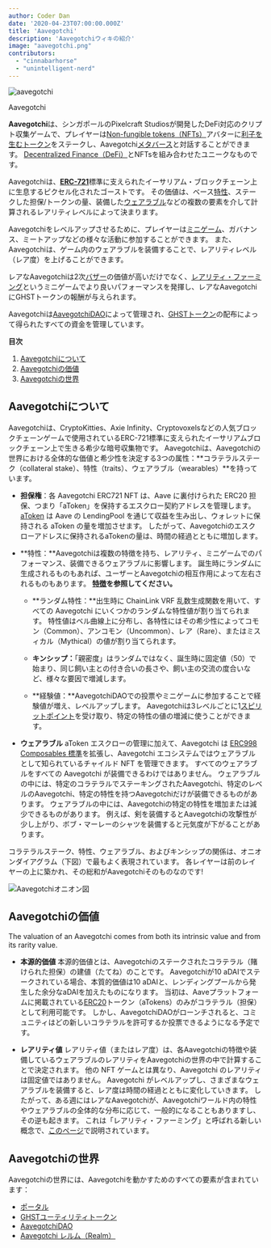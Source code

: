 ```yaml
---
author: Coder Dan
date: '2020-04-23T07:00:00.000Z'
title: 'Aavegotchi'
description: 'Aavegotchiウィキの紹介'
image: "aavegotchi.png"
contributors:
  - "cinnabarhorse"
  - "unintelligent-nerd"
---
```


<div class="headerImageContainer">
<img class="headerImage" src="/aavegotchi.png" alt="aavegotchi" />
<p class="headerImageText">Aavegotchi</p>
</div>

**Aavegotchi**は、シンガポールのPixelcraft Studiosが開発したDeFi対応のクリプト収集ゲームで、プレイヤーは[Non-fungible tokens（NFTs）](/glossary#non-fungible-token)アバターに[利子を生むトークン](/spirit-force)をステークし、Aavegotchi[メタバース](/gotchiverse)と対話することができます。 [Decentralized Finance（DeFi）](/glossary#defi-101)とNFTsを組み合わせたユニークなものです。

Aavegotchiは、[**ERC-721**](/glossary#erc-721)標準に支えられたイーサリアム・ブロックチェーン上に生息するピクセル化されたゴーストです。 その価値は、ベース[特性](/traits)、ステークした担保/トークンの量、装備した[ウェアラブル](/wearables)などの複数の要素を介して計算されるレアリティレベルによって決まります。

Aavegotchiをレベルアップさせるために、プレイヤーは[ミニゲーム](/minigames)、ガバナンス、ミートアップなどの様々な活動に参加することができます。 また、Aavegotchiは、ゲーム内のウェアラブルを装備することで、レアリティレベル（レア度）を上げることができます。

レアなAavegotchiは2次[バザー](/baazaar)の価値が高いだけでなく、[レアリティ・ファーミング](/rarity-farming)というミニゲームでより良いパフォーマンスを発揮し、レアなAavegotchiにGHSTトークンの報酬が与えられます。

Aavegotchiは[AavegotchiDAO](/dao)によって管理され、[GHSTトークン](/ghst)の配布によって得られたすべての資金を管理しています。

<div class="contentsBox">

**目次**

<ol>
<li><a href=#about-aavegotchis>Aavegotchiについて</a></li>
<li><a href=#aavegotchi-value>Aavegotchiの価値</a></li>
<li><a href=#the-aavegotchi-universe>Aavegotchiの世界</a></li>
</ol>

</div>

## Aavegotchiについて
Aavegotchiは、CryptoKitties、Axie Infinity、Cryptovoxelsなどの人気ブロックチェーンゲームで使用されているERC-721標準に支えられたイーサリアムブロックチェーン上で生きる希少な暗号収集物です。 Aavegotchiは、Aavegotchiの世界における全体的な価値と希少性を決定する3つの属性：**コラテラルステーク（collateral stake）、特性（traits）、ウェアラブル（wearables）**を持っています。

*  **担保権**：各 Aavegotchi ERC721 NFT は、Aave に裏付けられた ERC20 担保、つまり「aToken」を保持するエスクロー契約アドレスを管理します。 [aToken](/spirit-force) は Aave の LendingPool を通じて収益を生み出し、ウォレットに保持される aToken の量を増加させます。 したがって、Aavegotchiのエスクローアドレスに保持されるaTokenの量は、時間の経過とともに増加します。


*  **特性：**Aavegotchiは複数の特徴を持ち、レアリティ、ミニゲームでのパフォーマンス、装備できるウェアラブルに影響します。 誕生時にランダムに生成されるものもあれば、ユーザーとAavegotchiの相互作用によって左右されるものもあります。 **[特徴](/traits)を参照してください。**

    * **ランダム特性：**出生時に ChainLink VRF 乱数生成関数を用いて、すべての Aavegotchi にいくつかのランダムな特性値が割り当てられます。 特性値はベル曲線上に分布し、各特性にはその希少性によってコモン（Common）、アンコモン（Uncommon）、レア（Rare）、またはミスィカル（Mythical）の値が割り当てられます。

    *  **キンシップ：**「親密度」はランダムではなく、誕生時に固定値（50）で始まり、同じ飼い主との付き合いの長さや、飼い主の交流の度合いなど、様々な要因で増減します。

    *  **経験値：**AavegotchiDAOでの投票やミニゲームに参加することで経験値が増え、レベルアップします。 Aavegotchiは3レベルごとに1[スピリットポイント](/glossary#spirit-point)を受け取り、特定の特性の値の増減に使うことができます。

* **ウェアラブル** aToken エスクローの管理に加えて、Aavegotchi は [ERC998 Composables 標準](/glossary#erc-998)を拡張し、Aavegotchi エコシステムではウェアラブルとして知られているチャイルド NFT を管理できます。 すべてのウェアラブルをすべての Aavegotchi が装備できるわけではありません。 ウェアラブルの中には、特定のコラテラルでステーキングされたAavegotchi、特定のレベルのAavegotchi、特定の特性を持つAavegotchiだけが装備できるものがあります。 ウェアラブルの中には、Aavegotchiの特定の特性を増加または減少できるものがあります。 例えば、剣を装備するとAavegotchiの攻撃性が少し上がり、ボブ・マーレーのシャツを装備すると元気度が下がることがあります。

コラテラルステーク、特性、ウェアラブル、およびキンシップの関係は、オニオンダイアグラム（下図）で最もよく表現されています。 各レイヤーは前のレイヤーの上に築かれ、その総和がAavegotchiそのものなのです!

<img class = "bodyImage" src = "/introduction/aavegotchi-onion-diagram.png" alt = "Aavegotchiオニオン図" />

## Aavegotchiの価値
The valuation of an Aavegotchi comes from both its intrinsic value and from its rarity value.

* **本源的価値** 本源的価値とは、Aavegotchiのステークされたコラテラル（賭けられた担保）の建値（たてね）のことです。 Aavegotchiが10 aDAIでステークされている場合、本質的価値は10 aDAIと、レンディングプールから発生した余分なaDAIを加えたものになります。 当初は、Aaveプラットフォームに掲載されている[ERC20](/glossary#erc-20)トークン（aTokens）のみがコラテラル（担保）として利用可能です。 しかし、AavegotchiDAOがローンチされると、コミュニティはどの新しいコラテラルを許可するか投票できるようになる予定です。

* **レアリティ値** レアリティ値（またはレア度）は、各Aavegotchiの特徴や装備しているウェアラブルのレアリティをAavegotchiの世界の中で計算することで決定されます。 他の NFT ゲームとは異なり、Aavegotchi のレアリティは固定値ではありません。 Aavegotchi がレベルアップし、さまざまなウェアラブルを装備すると、レア度は時間の経過とともに変化していきます。 したがって、ある週にはレアなAavegotchiが、Aavegotchiワールド内の特性やウェアラブルの全体的な分布に応じて、一般的になることもありますし、その逆も起きます。 これは「レアリティ・ファーミング」と呼ばれる新しい概念で、[このページ](/rarity-farming)で説明されています。

## Aavegotchiの世界
Aavegotchiの世界には、Aavegotchiを動かすためのすべての要素が含まれています：
* [ポータル](/portals)
* [GHSTユーティリティトークン](/ghst)
* [AavegotchiDAO](/dao)
* [Aavegotchi レルム（Realm）](/gotchiverse)
